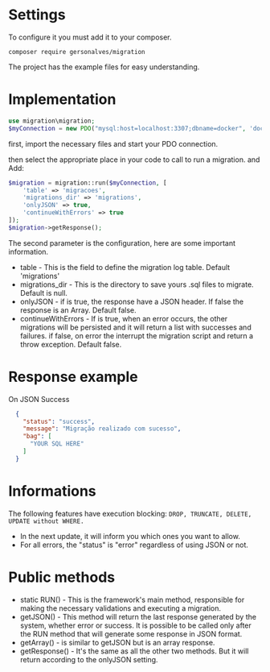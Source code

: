 # Settings

To configure it you must add it to your composer. 

``composer require gersonalves/migration``

The project has the example files for easy understanding. 

# Implementation

```php
use migration\migration;
$myConnection = new PDO("mysql:host=localhost:3307;dbname=docker", 'docker', 'docker', [PDO::ATTR_ERRMODE => PDO::ERRMODE_EXCEPTION]);
```
first, import the necessary files and start your PDO connection. 

then select the appropriate place in your code to call to run a migration. and Add:

```php
$migration = migration::run($myConnection, [
    'table' => 'migracoes',
    'migrations_dir' => 'migrations',
    'onlyJSON' => true,
    'continueWithErrors' => true
]);
$migration->getResponse();
```

The second parameter is the configuration, here are some important information. 

- table - This is the field to define the migration log table. Default 'migrations'
- migrations_dir - This is the directory to save yours .sql files to migrate. Default is null.
- onlyJSON - if is true, the response have a JSON header. If false the response is an Array. Default false.
- continueWithErrors - If is true, when an error occurs, the other migrations will be persisted and it will return a list with successes and failures. if false, on error the interrupt the migration script and return a throw exception. Default false.

# Response example

On JSON Success
```JSON
  {
    "status": "success",
    "message": "Migração realizado com sucesso",
    "bag": [
      "YOUR SQL HERE"
    ]
  }
```

# Informations
The following features have execution blocking:
``
DROP, TRUNCATE, DELETE, UPDATE without WHERE.
``

- In the next update, it will inform you which ones you want to allow. 
- For all errors, the "status" is "error" regardless of using JSON or not. 

# Public methods
- static RUN() - This is the framework's main method, responsible for making the necessary validations and executing a migration. 
- getJSON() - This method will return the last response generated by the system, whether error or success. It is possible to be called only after the RUN method that will generate some response in JSON format.
- getArray() - is similar to getJSON but is an array response.
- getResponse() - It's the same as all the other two methods. But it will return according to the onlyJSON setting. 
